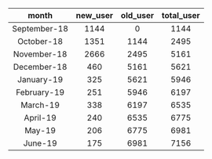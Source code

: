 |<center>month</center>|<center>new_user</center>|<center>old_user</center>|<center>total_user</center>|
|:------:|:-----------------------:|:--------:|:--------:|
|<center>September-18</center>|<center>1144</center>|<center>0</center>|<center>1144</center>|
|<center>October-18</center>|<center>1351</center>|<center>1144</center>|<center>2495</center>|
|<center>November-18</center>|<center>2666</center>|<center>2495</center>|<center>5161</center>|
|<center>December-18</center>|<center>460</center>|<center>5161</center>|<center>5621</center>|
|<center>January-19</center>|<center>325</center>|<center>5621</center>|<center>5946</center>|
|<center>February-19</center>|<center>251</center>|<center>5946</center>|<center>6197</center>|
|<center>March-19</center>|<center>338</center>|<center>6197</center>|<center>6535</center>|
|<center>April-19</center>|<center>240</center>|<center>6535</center>|<center>6775</center>|
|<center>May-19</center>|<center>206</center>|<center>6775</center>|<center>6981</center>|
|<center>June-19</center>|<center>175</center>|<center>6981</center>|<center>7156</center>| 

